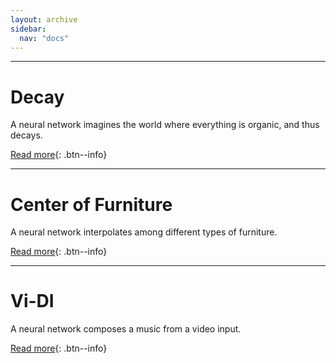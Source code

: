 ```yaml
---
layout: archive
sidebar:
  nav: "docs"
---
```


---

# Decay
A neural network imagines the world where everything is organic, and thus decays.

[Read more](https://youngwoong-cho.github.io/Decay){: .btn--info}

---

# Center of Furniture
A neural network interpolates among different types of furniture.

[Read more](https://youngwoong-cho.github.io/CoF){: .btn--info}

---

# Vi-DI
A neural network composes a music from a video input.

[Read more](https://youngwoong-cho.github.io/ViDI){: .btn--info}
